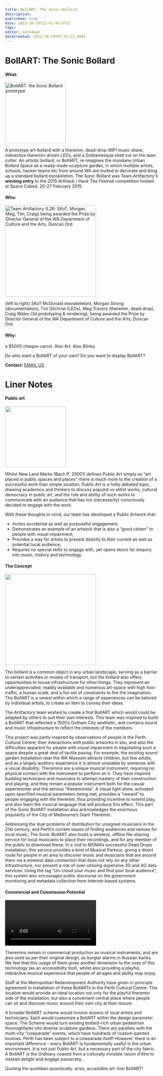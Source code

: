 ```yaml
---
title: BollART: The Sonic Bollard
description: 
published: true
date: 2022-10-19T12:41:49.671Z
tags: 
editor: markdown
dateCreated: 2022-10-19T07:55:21.494Z
---
```


# BollART: The Sonic Bollard

#### What:

<img src="/projects/bollart_from_above.jpg" class="align-right" width="200" alt="BollART: the Sonic Bollard prototype" />

A prototype art-bollard with a theremin, dead-drop WIFI music share, interactive theremin-driven LEDs, and a Gothamesque shell cut on the laser cutter. An artistic bollard, or BollART, re-imagines the mundane Urban Bollard Space as a ready-made sculpture garden, in which multiple artists, schools, hacker teams etc from around WA are invited to decorate and bling up a standard bollard exoskeleton. The Sonic Bollard was Team Artifactory's **winning entry** to the 2015 ArtHack / Hack The Festival competition hosted at Space Cubed, 20-27 February 2015.

#### Who:

<img src="/projects/bollart_team_and_minister.jpg" class="align-right" width="300" alt="Team Artifactory (L2R: SKoT, Morgan, Meg, Tim, Craig) being awarded the Prize by Director General of the WA Department of Culture and the Arts, Duncan Ord." />

(left to right) SKoT McDonald (exoskeleton), Morgan Strong (documentation), Tim Gilchrist (LEDs), Meg Travers (theremin, dead-drop), Craig Wales (3d prototyping & rendering); being awarded the Prize by Director General of the WA Department of Culture and the Arts, Duncan Ord.

#### Why:

a \$5000 cheque-carrot. Also Art. Also Blinky.

Do who want a BollART of your own? Do you want to display BollART?

**Contact:** [EMAIL US](skot@vellocet.com?Subject=Sonic%20BollART)

# Liner Notes

#### Public art

<img src="/projects/bollart_worshiptheoreo.jpg" class="align-right" width="200" />

Whilst New Land Marks (Bach P, 20001) defines Public Art simply as “art placed in public spaces and places”, there is much more to the creation of a successful work than simple location. Public Art is a hotly debated topic, drawing academics and thinkers to discuss populist vs elitist works, cultural democracy in public art, and the role and ability of such works to communicate with an audience that has not (necessarily) consciously decided to engage with the work.

With these thoughts in mind, our team has developed a Public Artwork that:

-   Invites accidental as well as purposeful engagement;
-   Demonstrates an example of an artwork that is also a “good citizen” to people with visual impairment;
-   Provides a way for artists to present directly to their current as well as potential local audience;
-   Requires no special skills to engage with, yet opens doors for enquiry into music, history and technology.

#### The Concept

<img src="/projects/bollart_westaustralian.jpg" class="align-right" width="300" />

The bollard is a common object in any urban landscape, serving as a barrier to certain activities or modes of transport, but the bollard also offers opportunities to house infrastructure for other things. They represent an underappreciated, readily available and numerous art-space with high foot-traffic, a human scale, and a fun set of constraints to fire the imagination. The BollART is a vessel within which a range of experiences can be tailored by individual artists, to create an item to convey their ideas.

The Artifactory team wished to create a first BollART which would could be adapted by others to suit their own interests. This team was inspired to build a BollART that reflected a 1920’s Gotham City aesthetic, and contains sound and music infrastructure to reflect the interests of the members.

This project was partly inspired by observations of people in the Perth Cultural Centre; their interactions with public artworks in situ, and also the difficulties apparent for people with visual impairment in negotiating such a space despite a great deal of tactile paving. For example, the existing sound garden installation near the WA Museum attracts children, but few adults; and as a largely auditory experience it is almost unusable by someone with a visual disability. Theremins are a unique musical instrument, requiring no physical contact with the instrument to perform on it. They have inspired budding technicians and musicians to attempt mastery of their construction and playing, and they remain a popular instrument both for the casual experimenter and the serious “thereminista”. A visual light show, activated upon specified musical parameters being met, provides a “reward” to people engaging with the theremin, thus providing incentive to extend play, and also learn the musical language that will produce this effect. This part of the Sonic BollART installation also acknowledges the enormous popularity of the City of Melbourne’s Giant Theremin.

Addressing the dual problems of distribution for unsigned musicians in the 21st century, and Perth’s current issues of finding audiences and venues for local music, The Sonic BollART also hosts a wireless, offline file-sharing service for local musicians to place their recordings, and for any member of the public to download these. In a nod to MOMA’s successful Dead Drops installation, this service provides a kind of Musical Parkour, giving a direct route for people in an area to discover music and musicians that are around them via a wireless data connection that does not rely on any other infrastructure, nor present a risk of over-utilising expensive 3G and 4G data services. Using the tag “Un-cloud your music and find your local audience”, this system also encourages public discourse on the government monitoring and metadata collection from Internet-based systems.

#### Commercial and Commission Potential

<video src="/projects/bollart_test.mp4" class="align-right" controls=""><a href="/projects/bollart_test.mp4">Video</a></video>

Theremins remain in commercial production as musical instruments, and are also used as per their original design, as burglar alarms in Russian banks. We feel that this usage of them gives another dimension to the uses of this technology (as an accessibility tool), whilst also providing a playful, interactive musical experience that people of all ages and ability may enjoy.

Staff at the Metropolitan Redevelopment Authority have given in-principle agreement to installation of these BollARTs in the Perth Cultural Centre. This location would provide an ideal location not only for the playful theremin side of the installation, but also a convenient central place where people can sit and discover music around their own city at their leisure.

A broader BollART scheme would involve dozens of local artists and technicians. Each would customize a BollART within the design parameter space. The Scheme would turn existing bollard-rich urban pedestrian thoroughfares into diverse sculpture gardens. There are parallels with the multi-city “cowparade” events, which have hundreds of custom-painted bovines. Perth has been subject to a cowparade itself! However, there is an important difference - every BollART is fundamentally useful in the urban environment. It is not just Public Art, but a necessary part of the city fabric. A BollART is the Ordinary coaxed from a culturally invisible raison d'être to instead delight and engage passersby…

Quoting the quotidian quixotically: arise, accessible art: bon BollART!

